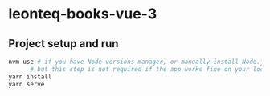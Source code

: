# leonteq-books-vue-3

## Project setup and run

```sh
nvm use # if you have Node versions manager, or manually install Node.js of version in .nvmrc
      # but this step is not required if the app works fine on your local Node.js version
yarn install
yarn serve
```
